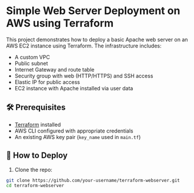 # Simple Web Server Deployment on AWS using Terraform

This project demonstrates how to deploy a basic Apache web server on an AWS EC2 instance using Terraform. The infrastructure includes:

- A custom VPC
- Public subnet
- Internet Gateway and route table
- Security group with web (HTTP/HTTPS) and SSH access
- Elastic IP for public access
- EC2 instance with Apache installed via user data

## 🛠️ Prerequisites

- [Terraform](https://www.terraform.io/downloads.html) installed
- AWS CLI configured with appropriate credentials
- An existing AWS key pair (`key_name` used in `main.tf`)

## 🚀 How to Deploy

1. Clone the repo:

```bash
git clone https://github.com/your-username/terraform-webserver.git
cd terraform-webserver

